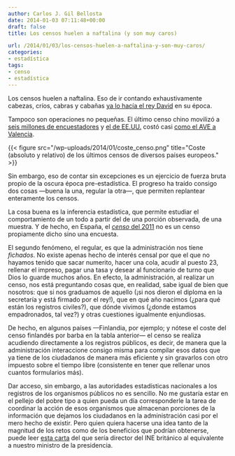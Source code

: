 ```yaml
---
author: Carlos J. Gil Bellosta
date: 2014-01-03 07:11:48+00:00
draft: false
title: Los censos huelen a naftalina (y son muy caros)

url: /2014/01/03/los-censos-huelen-a-naftalina-y-son-muy-caros/
categories:
- estadística
tags:
- censo
- estadística
---
```


Los censos huelen a naftalina. Eso de ir contando exhaustivamente cabezas, críos, cabras y cabañas [ya lo hacía el rey David](http://www.datanalytics.com/blog/2010/04/07/el-censo-del-rey-david-y-el-castigo-de-yahve/) en su época.

Tampoco son operaciones no pequeñas. El último censo chino movilizó a [seis millones de encuestadores](http://www.china.org.cn/china/2010-07/11/content_20470243.htm) y [el de EE.UU.](http://www.genealogybranches.com/censuscosts.html) costó casi [como el AVE a Valencia](http://www.datanalytics.com/blog/2011/12/21/%C2%BFcuanto-vale-un-billete-del-ave-a-valencia-una-cota-inferior/).

{{< figure src="/wp-uploads/2014/01/coste_censo.png" title="Coste (absoluto y relativo) de los últimos censos de diversos países europeos." >}}

Sin embargo, eso de contar sin excepciones es un ejercicio de fuerza bruta propio de la oscura época pre-estadística. El progreso ha traído consigo dos cosas —buena la una, regular la otra—, que permiten replantear enteramente los censos.

La cosa buena es la inferencia estadística, que permite estudiar el comportamiento de un todo a partir del de una porción observada, de una muestra. Y de hecho, en España, el [_censo_ del 2011](http://www.ine.es/censos2011/censos2011_comoes.htm) no es un censo propiamente dicho sino una encuesta.

El segundo fenómeno, el regular, es que la administración nos tiene _fichados_. No existe apenas hecho de interés censal por que el que no hayamos tenido que sacar numerito, hacer una cola, acudir al puesto 23, rellenar el impreso, pagar una tasa y desear al funcionario de turno que Dios lo guarde muchos años. En efecto, la administración, al realizar un censo, nos está preguntando cosas que, en realidad, sabe igual de bien que nosotros: que si nos graduamos de aquello (¡si nos dieron el diploma en la secretaría y está firmado por el rey!), que en qué año nacimos (¿para qué están los registros civiles?), que dónde vivimos (¿donde estamos empadronados, tal vez?) y otras cuestiones igualmente enjundiosas.

De hecho, en algunos países —Finlandia, por ejemplo; y nótese el coste del censo finlandés por barba en la tabla anterior— el censo se realiza acudiendo directamente a los registros públicos, es decir, de manera que la administración interaccione consigo misma para compilar esos datos que ya tiene de los ciudadanos de manera más eficiente y sin gravarlos con otro impuesto sobre el tiempo libre (consistente en tener que rellenar unos cuantos formularios más).

Dar acceso, sin embargo, a las autoridades estadísticas nacionales a los registros de los organismos públicos no es sencillo. No me gustaría estar en el pellejo del pobre tipo a quien pueda un día corresponderle la tarea de coordinar la acción de esos organismos que almacenan porciones de la información que dejamos los ciudadanos en la administración casi por el mero hecho de existir. Pero quien quiera hacerse una idea tanto de la magnitud de los retos como de los beneficios que podrían obtenerse, puede leer [esta carta](http://www.statisticsauthority.gov.uk/reports---correspondence/correspondence/letter-from-sir-michael-scholar-to-rt-hon-francis-maude---administrative-data---16032012.pdf) del que sería director del INE británico al equivalente a nuestro ministro de la presidencia.
